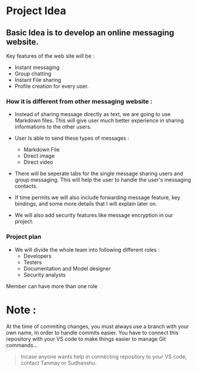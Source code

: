 # Project Idea
## Basic Idea is to develop an online messaging website.
Key features of the web site will be :
- Instant messaging
- Group chatting
- Instant File sharing
- Profile creation for every user.

### How it is different from other messaging  website :
- Instead of sharing message directly as text, we are going to use Markdown files. This will give user much better experience in sharing informations to the other users.
- User Is able to send these types of messages :
   - Markdown File
   - Direct image
   - Direct video

- There will be seperate tabs for the single message sharing users and group messaging. This will help the user to handle the user's messaging contacts.
- If time permits we will also include forwarding message feature, key bindings, and some more details that I will explain later on.
- We will also add security features like message encryption in our project.
### Project plan 
- We will divide the whole team into following different roles :
  - Developers
  - Testers
  - Documentation and Model designer
  - Security analysts

Member can have more than one role

# Note :
At the time of commiting changes, you must always use a branch with your own name, In order to handle commits easier.
You have to connect this repository with your VS code to make things easier to manage Git commands...

> Incase anyone wants help in connecting repository to your VS code, contact Tanmay or Sudhanshu.
